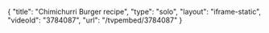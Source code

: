 {
    "title": "Chimichurri Burger recipe",
    "type": "solo",
    "layout": "iframe-static",
    "videoId": "3784087",
    "url": "\/tvpembed\/3784087"
}